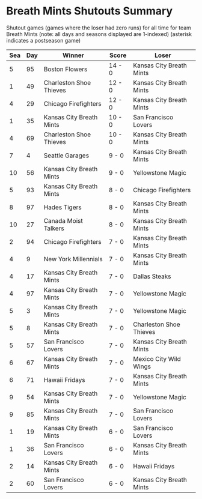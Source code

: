 # Breath Mints Shutouts Summary



Shutout games (games where the loser had zero runs) for all time for team Breath Mints (note: all days and seasons displayed are 1-indexed) (asterisk indicates a postseason game)


| Sea | Day | Winner | Score | Loser | 
| ------ |------ |------ |------ |------ |
| 5 | 95 | Boston Flowers | 14 - 0 | Kansas City Breath Mints | 
| 1 | 49 | Charleston Shoe Thieves | 12 - 0 | Kansas City Breath Mints | 
| 4 | 29 | Chicago Firefighters | 12 - 0 | Kansas City Breath Mints | 
| 1 | 35 | Kansas City Breath Mints | 10 - 0 | San Francisco Lovers | 
| 4 | 69 | Charleston Shoe Thieves | 10 - 0 | Kansas City Breath Mints | 
| 7 | 4 | Seattle Garages | 9 - 0 | Kansas City Breath Mints | 
| 10 | 56 | Kansas City Breath Mints | 9 - 0 | Yellowstone Magic | 
| 5 | 93 | Kansas City Breath Mints | 8 - 0 | Chicago Firefighters | 
| 8 | 97 | Hades Tigers | 8 - 0 | Kansas City Breath Mints | 
| 10 | 27 | Canada Moist Talkers | 8 - 0 | Kansas City Breath Mints | 
| 2 | 94 | Chicago Firefighters | 7 - 0 | Kansas City Breath Mints | 
| 4 | 9 | New York Millennials | 7 - 0 | Kansas City Breath Mints | 
| 4 | 17 | Kansas City Breath Mints | 7 - 0 | Dallas Steaks | 
| 4 | 97 | Kansas City Breath Mints | 7 - 0 | Yellowstone Magic | 
| 5 | 3 | Kansas City Breath Mints | 7 - 0 | Yellowstone Magic | 
| 5 | 8 | Kansas City Breath Mints | 7 - 0 | Charleston Shoe Thieves | 
| 5 | 57 | San Francisco Lovers | 7 - 0 | Kansas City Breath Mints | 
| 6 | 67 | Kansas City Breath Mints | 7 - 0 | Mexico City Wild Wings | 
| 6 | 71 | Hawaii Fridays | 7 - 0 | Kansas City Breath Mints | 
| 9 | 54 | Kansas City Breath Mints | 7 - 0 | Yellowstone Magic | 
| 9 | 85 | Kansas City Breath Mints | 7 - 0 | San Francisco Lovers | 
| 1 | 19 | Kansas City Breath Mints | 6 - 0 | San Francisco Lovers | 
| 1 | 36 | San Francisco Lovers | 6 - 0 | Kansas City Breath Mints | 
| 2 | 14 | Kansas City Breath Mints | 6 - 0 | Hawaii Fridays | 
| 2 | 60 | San Francisco Lovers | 6 - 0 | Kansas City Breath Mints | 


